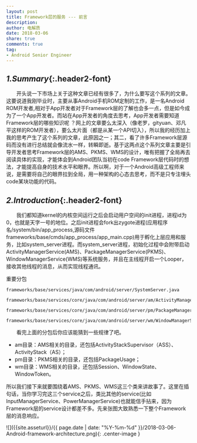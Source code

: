 ```yaml
---
layout: post
title: Framework层的服务 --- 前言
description: 
author: 电解质
date: 2018-03-06
share: true
comments: true
tag:
- Android Senior Engineer
---
```

<!-- * TOC
{:toc} -->
## *1.Summary*{:.header2-font}

&emsp;&emsp;开头说一下市场上关于这种文章已经有很多了，为什么要写这个系列的文章。这要说道我刚毕业时，主要从事Android手机ROM定制的工作，是一名Android ROM开发者,相对于App开发者对于Framework层的了解也会多一点，但是如今成为了一个App开发者。而站在App开发者的角度去思考，App开发者需要知道Framework层的哪些知识呢 ？网上的文章要么太深入（像老罗，gityuan、邓凡平这样的ROM开发者），要么太片面（都是从某一个API切入），所以我的经历加上我的思考产生了这个系列的文章，此原因之一；其二，看了许多Framework层源码而没有进行总结就会像流水一样，转瞬即逝。基于这两点这个系列文章主要是引导开发者思考Framework层的AMS、PKMS、WMS的设计，唯有把握了全局再去阅读具体的实现，才能体会到Android团队当初在code Framework层代码时的想法，才能提高自身的技术水平和眼界。所以啊，对于一个Android高级工程师来说，是需要将自己的眼界拉到全局，用一种架构的心态去思考，而不是只专注埋头code某块功能的代码。

## *2.Introduction*{:.header2-font}

&emsp;&emsp;我们都知道kernel的内核空间运行之后会启动用户空间的init进程，进程id为0，也就是天字一号的地位。之后init进程会fork出zygote进程(应用程序名/system/bin/app_process,源码文件frameworks/base/cmds/app_process/app_main.cpp)用于孵化上层应用和服务，比如system_server进程。而system_server进程，初始化过程中会附带启动ActivityManagerService(AMS)、PackageManagerService(PKMS)、WindowManagerService(WMS)等系统服务，并且在主线程开启一个Looper，接收其他线程的消息，从而实现线程通讯。

重要分包
```
frameworks/base/services/java/com/android/server/SystemServer.java

frameworks/base/services/core/java/com/android/server/am/ActivityManagerService.java

frameworks/base/services/core/java/com/android/server/pm/PackageManagerService.java

frameworks/base/services/core/java/com/android/server/wm/WindowManagerService.java
```
&emsp;&emsp;看完上面的分包后你应该能猜到一些规律了吧。
- am目录：AMS相关的目录，还包括ActivityStackSupervisor（ASS）、ActivityStack（AS）；
- pm目录：PKMS相关的目录，还包括PackageUsage；
- wm目录：WMS相关的目录，还包括Session、WindowState、WindowToken。

所以我们接下来就要围绕着AMS、PKMS、WMS这三个类来讲故事了。这里在插句话，当你学习完这三个service之后，类比其他的service(比如InputManagerService、PowerManagerService)也就能信手拈来，因为Framework层的service设计都差不多。先来张图大致熟悉一下整个Framework层的消息响应。

![]({{site.asseturl}}/{{ page.date | date: "%Y-%m-%d" }}/2018-03-06-Android-framework-architecture.png){: .center-image }


